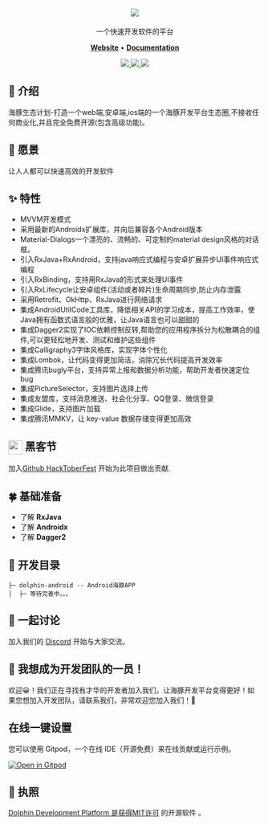 <h1 align="center">
    <b>
        <a href="https://godolphinx.org"><img src="https://godolphinx.org/images/dolphin-platform-logo.svg" /></a><br>
    </b>
</h1>

<p align="center"> 一个快速开发软件的平台 </p>

<p align="center">
    <a href="https://godolphinx.org/"><b>Website</b></a> •
    <a href="https://godolphinx.org/android/description.html"><b>Documentation</b></a>
</p>

<div align="center">
  <a href="https://github.com/wangxiang4/dolphin-android/blob/master/LICENSE">
    <img src="https://img.shields.io/npm/l/vue.svg?sanitize=true">
  </a>
  <a href="https://gitpod.io/#https://github.com/wangxiang4/dolphin-android">
    <img src="https://img.shields.io/badge/Gitpod-Ready--to--Code-blue?logo=gitpod&style=flat-square">
  </a>
  <a href="https://discord.gg/DREuQWrRYQ">
    <img src="https://img.shields.io/badge/chat-on%20discord-7289da.svg?sanitize=true"/>
  </a>
</div>

## 🐬 介绍
海豚生态计划-打造一个web端,安卓端,ios端的一个海豚开发平台生态圈,不接收任何商业化,并且完全免费开源(包含高级功能)。

## 💪 愿景
让人人都可以快速高效的开发软件

## ✨ 特性
- MVVM开发模式
- 采用最新的Androidx扩展库，并向后兼容各个Android版本
- Material-Dialogs一个漂亮的、流畅的、可定制的material design风格的对话框。
- 引入RxJava+RxAndroid，支持java响应式编程与安卓扩展异步UI事件响应式编程
- 引入RxBinding，支持用RxJava的形式来处理UI事件
- 引入RxLifecycle让安卓组件(活动或者碎片)生命周期同步,防止内存泄露
- 采用Retrofit、OkHttp、RxJava进行网络请求
- 集成AndroidUtilCode工具库，降低相关API的学习成本，提高工作效率，使Java拥有函数式语言般的优雅，让Java语言也可以甜甜的
- 集成Dagger2实现了IOC依赖控制反转,帮助您的应用程序拆分为松散耦合的组件,可以更轻松地开发、测试和维护这些组件
- 集成Calligraphy3字体风格库，实现字体个性化
- 集成Lombok，让代码变得更加简洁，消除冗长代码提高开发效率
- 集成腾讯bugly平台，支持异常上报和数据分析功能，帮助开发者快速定位bug
- 集成PictureSelector，支持图片选择上传
- 集成友盟库，支持消息推送、社会化分享、QQ登录、微信登录
- 集成Glide，支持图片加载
- 集成腾讯MMKV，让 key-value 数据存储变得更加高效

## <img width="28" style="vertical-align:middle" src="https://godolphinx.org/images/hacktoberfest-logo.svg"> 黑客节
加入[Github HackToberFest](https://hacktoberfest.com/) 开始为此项目做出贡献.

## 🍀 基础准备
- 了解 **RxJava**
- 了解 **Androidx**
- 了解 **Dagger2**

## 🔨 开发目录

```
├─ dolphin-android -- Android海豚APP
│  ├─ 等待完善中。。。
```


## 🤔 一起讨论
加入我们的 [Discord](https://discord.gg/DREuQWrRYQ) 开始与大家交流。

## 🤗 我想成为开发团队的一员！
欢迎😀！我们正在寻找有才华的开发者加入我们，让海豚开发平台变得更好！如果您想加入开发团队，请联系我们，非常欢迎您加入我们！💖

## 在线一键设置
您可以使用 Gitpod，一个在线 IDE（开源免费）来在线贡献或运行示例。

[![Open in Gitpod](https://gitpod.io/button/open-in-gitpod.svg)](https://gitpod.io/#https://github.com/wangxiang4/dolphin-android)

## 📄 执照
[Dolphin Development Platform 是获得MIT许可](https://github.com/wangxiang4/dolphin-android/blob/master/LICENSE) 的开源软件 。

